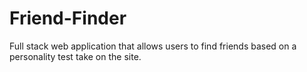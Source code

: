 # Friend-Finder
Full stack web application that allows users to find friends based on a personality test take on the site. 
